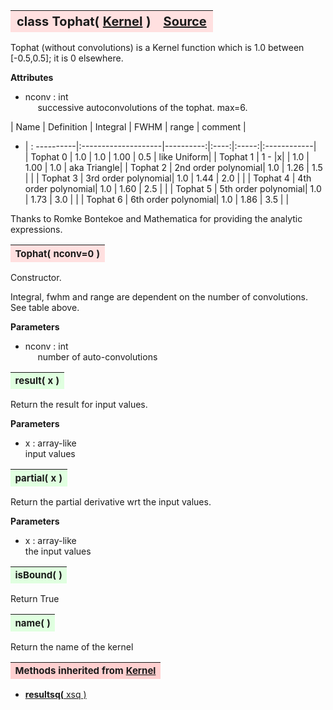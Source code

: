 ---
---
<br><br>

<a name="Tophat"></a>
<table><thead style="background-color:#FFE0E0; width:100%; font-size:20px"><tr><th style="text-align:left">
<strong>class Tophat(</strong> <a href="./Kernel.html">Kernel</a> )</th><th style="text-align:right"><a href=https://github.com/dokester/BayesicFitting/blob/master/BayesicFitting/source/kernels/Tophat.py target=_blank>Source</a></th></tr></thead></table>
<p>

Tophat (without convolutions) is a Kernel function which is 1.0 
between [-0.5,0.5]; it is 0 elsewhere.

<b>Attributes</b><br>
* nconv  :  int<br>
&nbsp;&nbsp;&nbsp;&nbsp; successive autoconvolutions of the tophat. max=6.<br>

| Name      | Definition          | Integral  | FWHM | range | comment     |
* | : ----------|:--------------------|----------:|:----:|:-----:|:------------|<br>
| Tophat 0  | 1.0                 |      1.0  | 1.00 |  0.5  | like Uniform|
| Tophat 1  | 1 - \|x\|           |      1.0  | 1.00 |  1.0  | aka Triangle|
| Tophat 2  | 2nd order polynomial|      1.0  | 1.26 |  1.5  |             |
| Tophat 3  | 3rd order polynomial|      1.0  | 1.44 |  2.0  |             |
| Tophat 4  | 4th order polynomial|      1.0  | 1.60 |  2.5  |             |
| Tophat 5  | 5th order polynomial|      1.0  | 1.73 |  3.0  |             |
| Tophat 6  | 6th order polynomial|      1.0  | 1.86 |  3.5  |             |

Thanks to Romke Bontekoe and Mathematica for providing the analytic expressions.


<a name="Tophat"></a>
<table><thead style="background-color:#FFE0E0; width:100%; font-size:15px"><tr><th style="text-align:left">
<strong>Tophat(</strong> nconv=0 ) 
</th></tr></thead></table>
<p>

Constructor.

Integral, fwhm and range are dependent on the number of convolutions.
See table above.

<b>Parameters</b><br>
* nconv  :  int<br>
&nbsp;&nbsp;&nbsp;&nbsp; number of auto-convolutions<br>


<a name="result"></a>
<table><thead style="background-color:#E0FFE0; width:100%; font-size:15px"><tr><th style="text-align:left">
<strong>result(</strong> x )
</th></tr></thead></table>
<p>

Return the result for input values.

<b>Parameters</b><br>
* x  :  array-like<br>
    input values

<a name="partial"></a>
<table><thead style="background-color:#E0FFE0; width:100%; font-size:15px"><tr><th style="text-align:left">
<strong>partial(</strong> x )
</th></tr></thead></table>
<p>

Return the partial derivative wrt the input values.

<b>Parameters</b><br>
* x  :  array-like<br>
    the input values

<a name="isBound"></a>
<table><thead style="background-color:#E0FFE0; width:100%; font-size:15px"><tr><th style="text-align:left">
<strong>isBound(</strong> )
</th></tr></thead></table>
<p>
Return True 

<a name="name"></a>
<table><thead style="background-color:#E0FFE0; width:100%; font-size:15px"><tr><th style="text-align:left">
<strong>name(</strong> )
</th></tr></thead></table>
<p>
Return the name of the kernel 

<table><thead style="background-color:#FFD0D0; width:100%; font-size:15px"><tr><th style="text-align:left">
<strong>Methods inherited from</strong> <a href="./Kernel.html">Kernel</a></th></tr></thead></table>


* [<strong>resultsq(</strong> xsq )](./Kernel.md#resultsq)
